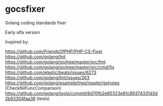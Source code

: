 # gocsfixer
Golang coding standards fixer

Early alfa version

Inspired by:

https://github.com/FriendsOfPHP/PHP-CS-Fixer
https://github.com/golang/lint
https://github.com/golang/go/tree/master/src/fmt
https://github.com/golang/go/tree/master/src/cmd/fix
https://github.com/elastic/beats/issues/6273
https://github.com/golang/lint/issues/263
https://github.com/golang/example/tree/master/gotypes (CheckNilFuncComparison)
https://github.com/golang/tools/commit/6d70fb2e85323e81c89374331d3d2b93304faa36 (tests)
